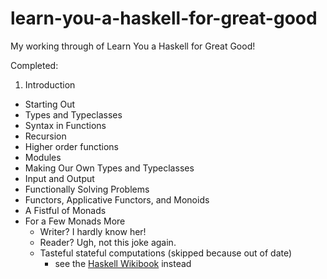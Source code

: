 learn-you-a-haskell-for-great-good
==================================

My working through of Learn You a Haskell for Great Good!

Completed:

1. Introduction
- Starting Out
- Types and Typeclasses
- Syntax in Functions
- Recursion
- Higher order functions
- Modules
- Making Our Own Types and Typeclasses
- Input and Output
- Functionally Solving Problems
- Functors, Applicative Functors, and Monoids
- A Fistful of Monads
- For a Few Monads More
    - Writer? I hardly know her!
    - Reader? Ugh, not this joke again.
    - Tasteful stateful computations (skipped because out of date)
        - see the [Haskell Wikibook](https://en.wikibooks.org/wiki/Haskell/Understanding_monads/State) instead
